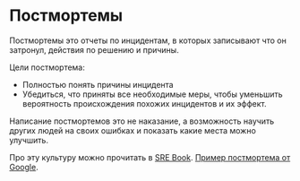 # Постмортемы

Постмортемы это отчеты по инцидентам, в которых записывают что он затронул, действия по решению и причины.

Цели постмортема:
- Полностью понять причины инцидента
- Убедиться, что приняты все необходимые меры, чтобы уменьшить вероятность происхождения похожих инцидентов и их эффект.

Написание постмортемов это не наказание, а возможность научить других людей на своих ошибках и показать какие места можно улучшить.

Про эту культуру можно прочитать в [SRE Book](https://sre.google/sre-book/postmortem-culture/). [Пример постмортема от Google](https://sre.google/sre-book/example-postmortem).

